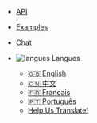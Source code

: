 <!-- markdownlint-disable MD041 -->

- [API](api-reference.md)
- [Examples](examples.md)
- [Chat](chat-room.md)

- ![langues](langues.svg) Langues
  - [🇬🇧 English](/ ":ignore")
  - [🇨🇳 中文](/i18n/zh-CN ":ignore")
  - [🇫🇷 Français](/i18n/fr-FR ":ignore")
  - [🇵🇹 Português](/i18n/pt-PT ":ignore")
  - [Help Us Translate!](/#/contribute-doc?id=translations ":ignore")
